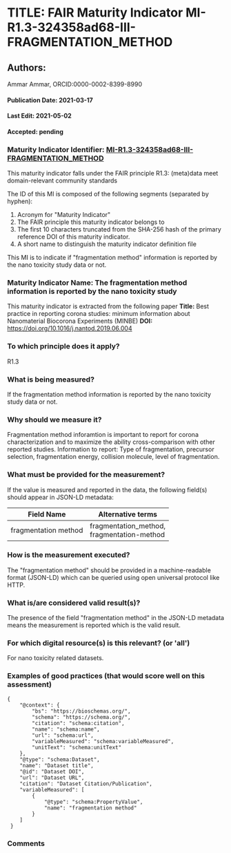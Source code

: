 # TITLE: FAIR Maturity Indicator MI-R1.3-324358ad68-III-FRAGMENTATION_METHOD

## Authors: 
Ammar Ammar, ORCID:0000-0002-8399-8990

#### Publication Date: 2021-03-17
#### Last Edit: 2021-05-02
#### Accepted: pending

### Maturity Indicator Identifier: [MI-R1.3-324358ad68-III-FRAGMENTATION_METHOD](https://w3id.org/fair/maturity_indicator/terms/Gen2/MI-R1.3-324358ad68-III-FRAGMENTATION_METHOD)

This maturity indicator falls under the FAIR principle R1.3:
(meta)data meet domain-relevant community standards

The ID of this MI is composed of the following segments (separated by hyphen):
1. Acronym for "Maturity Indicator"
1. The FAIR principle this maturity indicator belongs to
1. The first 10 characters truncated from the SHA-256 hash of the primary reference DOI of this maturity indicator.
1. A short name to distinguish the maturity indicator definition file

This MI is to indicate if "fragmentation method" information is reported by the nano toxicity study data or not.

### Maturity Indicator Name:  The fragmentation method information is reported by the nano toxicity study

This maturity indicator is extracted from the following paper 
**Title:** Best practice in reporting corona studies: minimum information about Nanomaterial Biocorona Experiments (MINBE)
**DOI:** https://doi.org/10.1016/j.nantod.2019.06.004

### To which principle does it apply?  
R1.3

### What is being measured?
If the fragmentation method information is reported by the nano toxicity study data or not.

### Why should we measure it?
Fragmentation method inforamtion is important to report for corona characterization and
to maximize the ability cross-comparison with other reported studies. Information to report:
Type of fragmentation, precursor selection, fragmentation energy, collision molecule, level of fragmentation.

### What must be provided for the measurement?
If the value is measured and reported in the data, the following field(s) should appear in JSON-LD metadata: 

| Field Name            | Alternative terms                              |
| --------------------- | ---------------------------------------------- |
| fragmentation method  | fragmentation_method,<br>fragmentation-method  |

### How is the measurement executed?
The "fragmentation method" should be provided in a machine-readable format (JSON-LD) which can be queried using open universal protocol like HTTP.

### What is/are considered valid result(s)?
The presence of the field "fragmentation method" in the JSON-LD metadata means the measurement is reported which is the valid result.

### For which digital resource(s) is this relevant? (or 'all')
For nano toxicity related datasets.  

### Examples of good practices (that would score well on this assessment)
```{json}
{
 	"@context": {
 		"bs": "https://bioschemas.org/",
 		"schema": "https://schema.org/",
 		"citation": "schema:citation",
 		"name": "schema:name",
 		"url": "schema:url",
 		"variableMeasured": "schema:variableMeasured",
 		"unitText": "schema:unitText"
 	},
 	"@type": "schema:Dataset",
 	"name": "Dataset title",
 	"@id": "Dataset DOI",
 	"url": "Dataset URL",
 	"citation": "Dataset Citation/Publication",
 	"variableMeasured": [
 		{
 			"@type": "schema:PropertyValue",
 			"name": "fragmentation method"
 		}
 	]
 }
```

### Comments

